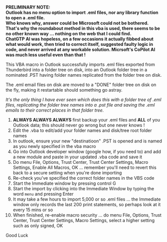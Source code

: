 **PRELIMINARY NOTE:    
Outlook has no menu option to import .eml files, nor any library function to open a .eml file.    
Who knows why, answer could be Microsoft could not be bothered.    
That's why the roundabout method in this vba is used, there seems to be no other known way ... nothing on the web that I could find.    
ChatGTP AI was hopeless, on a few occasions it actually fibbed about what would work, then tried to correct itself, suggested faulty logic in code, and never arrived at any workable solution. Micrsoft's CoPilot AI was much less useful even than that !**

This VBA macro in Outlook successfully imports .eml files exported from Thunderbird into a folder tree on disk,
into an Outlook folder tree in a nominated .PST having folder names replicated from the folder tree on disk.

The .eml email files on disk are moved to a "DONE" folder tree on disk on the fly, making it restartable should something go astray.

_It's the only thing I have ever seen which does this with a folder tree of .eml files, replicating the folder tree names into a .pst file and saving the .eml emails to their correct places in that folder tree._


1. **ALWAYS ALWAYS ALWAYS** first backup your .eml files and **ALL** of you Outlook data; this should never go wrong but one never knows !
2. Edit the .vba to edit/add your folder names and disk/tree root folder names
3. In outlook, ensure your new "destinatioon" .PST is opened and is named as you newly specified in the vba macro
4. Go into Outlook developer window (google how, if you need to) and add a new module and paste in your updated .vba code and save it
5. Do menu File, Options, Trust Center, Trust Center Settings, Macro Settings, Enable All Macros, OK ... remember you'll need to revert this back to a secure setting when you're done importing
6. Re-check you've specified the correct folder names in the VBS code
7. Start the Immediate window by pressing control G
8. Start the import by clicking into the Immediate Window by typing the word `menu` and pressing Enter
9. It may take a few hours to import 5,000 or so .eml files ... the Immediate window only records the last 200 print statements, so perhaps look at it every 15 mins or so
10. When finished, re-enable macro security ... do menu File, Options, Trust Center, Trust Center Settings, Macro Settings, select a higher setting such as only signed, OK

Good Luck
